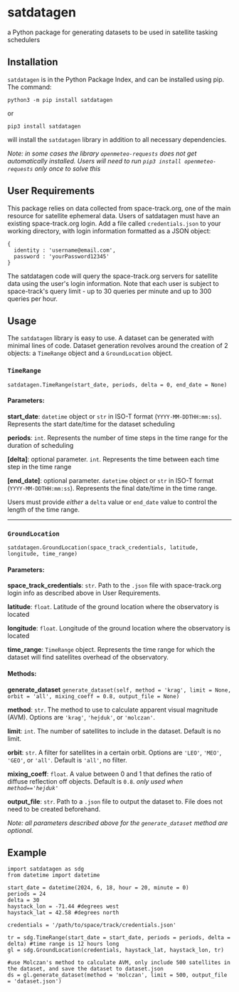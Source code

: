# satdatagen
a Python package for generating datasets to be used in satellite tasking schedulers

## Installation
`satdatagen` is in the Python Package Index, and can be installed using pip. The command:

`python3 -m pip install satdatagen`

or

`pip3 install satdatagen`

will install the `satdatagen` library in addition to all necessary dependencies.

*Note: in some cases the library `openmeteo-requests` does not get automatically installed. Users will need to run `pip3 install openmeteo-requests` only once to solve this*

## User Requirements
This package relies on data collected from space-track.org, one of the main resource for satellite ephemeral data. Users of satdatagen must have an existing space-track.org login. Add a file called `credentials.json` to your working directory, with login information formatted as a JSON object:

```
{
  identity : 'username@email.com',
  password : 'yourPassword12345'
}
```

The satdatagen code will query the space-track.org servers for satellite data using the user's login information.  Note that each user is subject to space-track's query limit - up to 30 queries per minute and up to 300 queries per hour.  

## Usage

The `satdatagen` library is easy to use.  A dataset can be generated with minimal lines of code. Dataset generation revolves around the creation of 2 objects: a `TimeRange` object and a `GroundLocation` object.

### `TimeRange`
`satdatagen.TimeRange(start_date, periods, delta = 0, end_date = None)`

#### Parameters:
**start_date**: `datetime` object or `str` in ISO-T format (`YYYY-MM-DDTHH:mm:ss`). Represents the start date/time for the dataset scheduling

**periods**: `int`. Represents the number of time steps in the time range for the duration of scheduling

**[delta]**: optional parameter. `int`. Represents the time between each time step in the time range

**[end_date]**: optional parameter. `datetime` object or `str` in ISO-T format (`YYYY-MM-DDTHH:mm:ss`). Represents the final date/time in the time range.



Users must provide *either* a `delta` value or `end_date` value to control the length of the time range.

***

### `GroundLocation`
`satdatagen.GroundLocation(space_track_credentials, latitude, longitude, time_range)`

#### Parameters:
**space_track_credentials**: `str`. Path to the `.json` file with space-track.org login info as described above in User Requirements.

**latitude**: `float`. Latitude of the ground location where the observatory is located

**longitude**: `float`. Longitude of the ground location where the observatory is located

**time_range**: `TimeRange` object. Represents the time range for which the dataset will find satellites overhead of the observatory.


#### Methods:

**generate_dataset**
`generate_dataset(self, method = 'krag', limit = None, orbit = 'all', mixing_coeff = 0.8, output_file = None)`

**method**: `str`. The method to use to calculate apparent visual magnitude (AVM). Options are `'krag'`, `'hejduk'`, or `'molczan'`. 

**limit**: `int`. The number of satellites to include in the dataset. Default is no limit. 

**orbit**: `str`. A filter for satellites in a certain orbit.  Options are `'LEO'`, `'MEO'`, `'GEO'`, or `'all'`.  Default is `'all'`, no filter.

**mixing_coeff**: `float`.  A value between 0 and 1 that defines the ratio of diffuse reflection off objects. Default is `0.8`. *only used when `method=='hejduk'`*

**output_file**: `str`.  Path to a `.json` file to output the dataset to. File does not need to be created beforehand.

*Note: all parameters described above for the `generate_dataset` method are optional.*


## Example

```
import satdatagen as sdg
from datetime import datetime

start_date = datetime(2024, 6, 18, hour = 20, minute = 0)
periods = 24
delta = 30
haystack_lon = -71.44 #degrees west
haystack_lat = 42.58 #degrees north

credentials = '/path/to/space/track/credentials.json'

tr = sdg.TimeRange(start_date = start_date, periods = periods, delta = delta) #time range is 12 hours long
gl = sdg.GroundLocation(credentials, haystack_lat, haystack_lon, tr)

#use Molczan's method to calculate AVM, only include 500 satellites in the dataset, and save the dataset to dataset.json
ds = gl.generate_dataset(method = 'molczan', limit = 500, output_file = 'dataset.json') 

```
